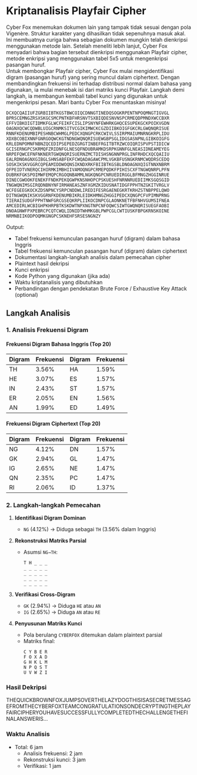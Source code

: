 # Kriptanalisis Playfair Cipher

Cyber Fox menemukan dokumen lain yang tampak tidak sesuai dengan pola
Vigenère. Struktur karakter yang dihasilkan tidak sepenuhnya masuk akal. Ini
membuatnya curiga bahwa sebagian dokumen mungkin telah dienkripsi menggunakan
metode lain. Setelah meneliti lebih lanjut, Cyber Fox menyadari bahwa bagian tersebut
dienkripsi menggunakan Playfair cipher, metode enkripsi yang menggunakan tabel 5x5
untuk mengenkripsi pasangan huruf.  
Untuk membongkar Playfair cipher, Cyber Fox mulai mengidentifikasi digram
(pasangan huruf) yang sering muncul dalam ciphertext. Dengan membandingkan
frekuensi ini terhadap distribusi normal dalam bahasa yang digunakan, ia mulai
menebak isi dari matriks kunci Playfair. Langkah demi langkah, ia membangun kembali
tabel kunci yang digunakan untuk mengenkripsi pesan. Mari bantu Cyber Fox
menuntaskan misinya!

```
DCXQCQAIIUFZGRBIIBTKGSTBWCOIQCDNNGTINEDQSOGKRPENTNPOQMNGTIGVGL
BPRSCEMNGZRSXSKGCSMCPNTKBFHRSNVTSXBIQDESNVNSPCRMEQDPMNDXWCCBXR
EFFVIBKOIGTIDMKFGLWCFEIKFCISLIPSNYNFEWHRKGHQCESUPEKGCKPOIKVGDN
OAGNXQCWCQDWBLUIGCRNMKSITVCGIKIMWCKCGZDIIBKOIGFGKCRLGWQNQRISUE
RNNFKDENUMBIPESHNBCWHMGLPEDCXQNGPCRKCWIVLSSIRPMAIUMNRNGKRPLIDU
XDXBCOBIXNNFGNRGOQWCKGTNDNGWQNQRISUEWGBPSGLIDGSASNPNLGIBKOIGFG
KRLEDNPOMNFNBNZQCEDIPSEPEDZGRGTINBEFRGITBTRZWCOIQRISPVPSTIDICW
GCISERNGPCSKRMQFZRIDNFGLNESQFNDUBRAMKDSRPKGNNFGLNEASIDNEAMEYEG
NRPEFQWCEFNFNKNERTGWQNQRISUERNZMCTDISHSNGNNPRGLINFRHDCXQCQAIIU
EALRDNOAGNXGIBGLSHNSABFEKFCWQADAGAWCPMLVGKBFUSNGKRNMCWQDRSCEDQ
SOSKIKSKVGGRCQPEAMIDDWOQNSIKNDXRKFBIIBTKGSBLDNOAGNXQIGTNNXNBRM
QFPEIDTVNERQCIHIRMKIMBHIIVAMOQNGPCRMEPQDKFPIHISCXFTNGWQNRPLPFN
DUBRKFGKSPOIMWFEMQPCRGOQNBAMMLNGKQNGPCNRUEDIRGGLBFMNGZHGGINRUE
DINECGWOOKFENEKFFNDKPEKQGWPKNSNHOPCPSKUESHFNRNNRUEDIIMKSGQSGID
TNGWQNIMSGIRQDNBNYNFIRMANEASZNFXGMZKIDUSNATIDGFPPHTNZGKITVRGLV
WCFEGEEGKOCKZDSNPNCYSRPCNDDWLIREDIFESRGAENEGKRTKRHZSTNBPPELQWO
DITNGWQNIKSKVGGRNFKDENUMBIKRLEIDKHMNGZHGGIPEDCXQNGPCFVPIMNPRNG
TIERAISUDGFPPHTNWFGRCGSEQKRPLIIKOCDNPCGLAONKNETFBFNHVGUMSIFNEA
AMCEDIRLWCBIGHPKHRPBTKSKDWTNPXNGTNPCNFOQWCSIWTGWQNQRISUEGFAOBI
DNOAGNWFPXPEBRCPCQTCWQLIDNIDTWHMKGBLPWPCGLCWTIUSKFBPGKRNSKOINE
NRMNBIIKODPOQMKGNGPCSKNEHFSRSESNGNZY

```

Output:

- Tabel frekuensi kemunculan pasangan huruf (digram) dalam bahasa Inggris
- Tabel frekuensi kemunculan pasangan huruf (digram) dalam ciphertext
- Dokumentasi langkah-langkah analisis dalam pemecahan cipher
- Plaintext hasil dekripsi
- Kunci enkripsi
- Kode Python yang digunakan (jika ada)
- Waktu kriptanalisis yang dibutuhkan
- Perbandingan dengan pendekatan Brute Force / Exhaustive Key Attack (optional)

## Langkah Analisis

### 1️. Analisis Frekuensi Digram

#### Frekuensi Digram Bahasa Inggris (Top 20)

| Digram | Frekuensi | Digram | Frekuensi |
| ------ | --------- | ------ | --------- |
| TH     | 3.56%     | HA     | 1.59%     |
| HE     | 3.07%     | ES     | 1.57%     |
| IN     | 2.43%     | ST     | 1.57%     |
| ER     | 2.05%     | EN     | 1.56%     |
| AN     | 1.99%     | ED     | 1.49%     |

#### Frekuensi Digram Ciphertext (Top 20)

| Digram | Frekuensi | Digram | Frekuensi |
| ------ | --------- | ------ | --------- |
| NG     | 4.12%     | DN     | 1.57%     |
| GK     | 2.94%     | GL     | 1.47%     |
| IG     | 2.65%     | NE     | 1.47%     |
| QN     | 2.35%     | PC     | 1.47%     |
| RI     | 2.06%     | ID     | 1.37%     |

### 2️. Langkah-langkah Pemecahan

1. **Identifikasi Digram Dominan**

   - `NG` (4.12%) → Diduga sebagai `TH` (3.56% dalam Inggris)

2. **Rekonstruksi Matriks Parsial**

   - Asumsi `NG→TH`:
     ```
     T H _ _ _
     _ _ _ _ _
     _ _ _ _ _
     _ _ _ _ _
     _ _ _ _ _
     ```

3. **Verifikasi Cross-Digram**

   - `GK` (2.94%) → Diduga `HE` atau `AN`
   - `IG` (2.65%) → Diduga `AN` atau `RE`

4. **Penyusunan Matriks Kunci**
   - Pola berulang `CYBERFOX` ditemukan dalam plaintext parsial
   - Matriks final:
     ```
     C Y B E R
     F O X A D
     G H K L M
     N P Q S T
     U V W Z I
     ```

### Hasil Dekripsi

THEQUICKBROWNFOXJUMPSOVERTHELAZYDOGTHISISASECRETMESSAGEFROMTHECYBERFOXTEAMCONGRATULATIONSONDECRYPTINGTHEPLAYFAIRCIPHERYOUHAVESUCCESSFULLYCOMPLETEDTHECHALLENGETHEFINALANSWERIS...

### Waktu Analisis

- Total: 6 jam
  - Analisis frekuensi: 2 jam
  - Rekonstruksi kunci: 3 jam
  - Verifikasi: 1 jam

